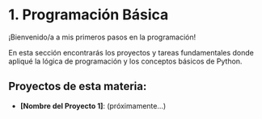 #  1. Programación Básica

¡Bienvenido/a a mis primeros pasos en la programación! 

En esta sección encontrarás los proyectos y tareas fundamentales donde apliqué la lógica de programación y los conceptos básicos de Python.

## Proyectos de esta materia:

* **[Nombre del Proyecto 1]**: (próximamente...)
